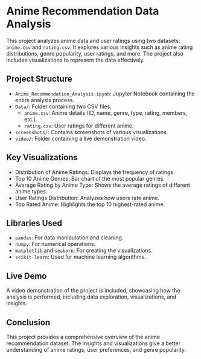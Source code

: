 # Anime Recommendation Data Analysis

This project analyzes anime data and user ratings using two datasets: `anime.csv` and `rating.csv`. It explores various insights such as anime rating distributions, genre popularity, user ratings, and more. The project also includes visualizations to represent the data effectively.

## Project Structure
- `Anime_Recommendation_Analysis.ipynb`: Jupyter Notebook containing the entire analysis process.
- `Data/`: Folder containing two CSV files:
  - `anime.csv`: Anime details (ID, name, genre, type, rating, members, etc.).
  - `rating.csv`: User ratings for different anime.
- `screenshots/`: Contains screenshots of various visualizations.
- `video/`: Folder containing a live demonstration video.

## Key Visualizations
- Distribution of Anime Ratings: Displays the frequency of ratings.
- Top 10 Anime Genres: Bar chart of the most popular genres.
- Average Rating by Anime Type: Shows the average ratings of different anime types.
- User Ratings Distribution: Analyzes how users rate anime.
- Top Rated Anime: Highlights the top 10 highest-rated anime.

## Libraries Used
- `pandas`: For data manipulation and cleaning.
- `numpy`: For numerical operations.
- `matplotlib` and `seaborn`: For creating the visualizations.
- `scikit-learn`: Used for machine learning algorithms.

## Live Demo
A video demonstration of the project is included, showcasing how the analysis is performed, including data exploration, visualizations, and insights.

## Conclusion
This project provides a comprehensive overview of the anime recommendation dataset. The insights and visualizations give a better understanding of anime ratings, user preferences, and genre popularity.
```
